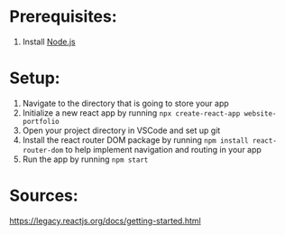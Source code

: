 # Prerequisites:

1. Install [Node.js](https://nodejs.org/en)

# Setup:

1. Navigate to the directory that is going to store your app
2. Initialize a new react app by running `npx create-react-app website-portfolio`
3. Open your project directory in VSCode and set up git
4. Install the react router DOM package by running `npm install react-router-dom` to help implement navigation and routing in your app
5. Run the app by running `npm start`

# Sources:

https://legacy.reactjs.org/docs/getting-started.html
